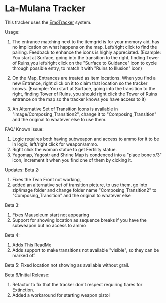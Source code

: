 # La-Mulana Tracker

This tracker uses the [EmoTracker](https://emotracker.net/) system.

Usage: 
1. The entrance matching next to the itemgrid is for your memory aid, has no implication on what happens on the map. Left/right click to find the pairing. Feedback to enhance the icons is highly appreciated.
(Example: You start at Surface, going into the transition to the right, finding Tower of Ruins,you left/right click on the "Surface to Guidance" icon to cycle through possible entry, to match it with "Ruins to Illusion" icon)

2. On the Map, Entrances are treated as item locations. When you find a new Entrance, right click on it to claim that location so the tracker knows. 
(Example: You start at Surface, going into the transition to the right, finding Tower of Ruins, you should right click the Tower of Ruins entrance on the map so the tracker knows you have access to it)

3. An Alternative Set of Transition Icons is available in "image/Composing_Transition2", change it to "Composing_Transition" and the original to whatever else to use them.

FAQ/ Known issue:
1. Logic requires both having subweapon and access to ammo for it to be in logic, left/right click for weapon/ammo.
2. Right click the woman statue to get Fertility statue.
3. Yagomap, Yagostr and Shrine Map is condenced into a "place bone x/3" icon, increment it when you find one of them by cicking it.

Updates: 
Beta 2:
1. Fixes the Twin Front not working, 
2. added an alternative set of transition picture, to use them, go into zip/image folder and change folder name "Composing_Transition2" to "Composing_Transition" and the original to whatever else

Beta 3:
1. Fixes Mausoleum start not appearing
2. Support for showing location as sequence breaks if you have the subweapon but no access to ammo 

Beta 4:
1. Adds This ReadMe
2. Adds support to make transitions not available "visible", so they can be marked off

Beta 5:
Fixed location not showing as available without grail.

Beta 6/Initial Release:
1. Refactor to fix that the tracker don't respect requiring flares for Extinction.
2. Added a workaround for starting weapon pistol